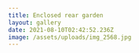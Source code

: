 ```yaml
---
title: Enclosed rear garden
layout: gallery
date: 2021-08-10T02:42:52.236Z
image: /assets/uploads/img_2568.jpg
---
```

